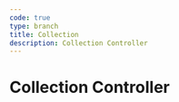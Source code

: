 ```yaml
---
code: true
type: branch
title: Collection
description: Collection Controller
---
```


# Collection Controller
